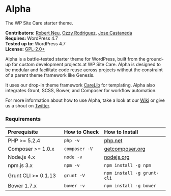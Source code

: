 # Alpha

The WP Site Care starter theme.

__Contributors:__ [Robert Neu](https://github.com/robneu), [Ozzy Rodriguez](https://github.com/ozzyrod), [Jose Castaneda](https://github.com/jocastaneda)  
__Requires:__ WordPress 4.7  
__Tested up to:__ WordPress 4.7  
__License:__ [GPL-2.0+](http://www.gnu.org/licenses/gpl-2.0.html)  

Alpha is a battle-tested starter theme for WordPress, built from the ground-up for custom development projects at WP Site Care. Alpha is designed to be modular and facilitate code reuse across projects without the constraint of a parent theme framework like Genesis.

It uses our drop-in theme framework [CareLib](https://github.com/wpsitecare/carelib) for templating. Alpha also integrates Grunt, SCSS, Bower, and Composer for workflow automation.

For more information about how to use Alpha, take a look at our [Wiki](https://github.com/wpsitecare/carelib/wiki) or give us a shout on [Twitter](https://twitter.com/wpsitecare).

### Requirements

<table width="100%">
	<thead>
		<tr>
			<th align="left" width="35%">Prerequisite</th>
			<th align="left" width="25%">How to Check</th>
			<th align="left" width="600">How to Install</th>
		</tr>
	</thead>
	<tbody>
		<tr>
			<td>PHP >= 5.2.4</td>
			<td><code>php -v</code></td>
			<td><a href="http://php.net/manual/en/install.php">php.net</a></td>
		</tr>
		<tr>
			<td>Composer >= 1.0.x</td>
			<td><code>composer -V</code></td>
			<td><a href="https://getcomposer.org/download/">getcomposer.org</a></td>
		</tr>
		<tr>
			<td>Node.js 4.x</td>
			<td><code>node -v</code></td>
			<td><a href="http://nodejs.org/">nodejs.org</a></td>
		</tr>
		<tr>
			<td>npm.js 3.x</td>
			<td><code>npm -v</code></td>
			<td><code>npm install -g npm</code></td>
		</tr>
		<tr>
			<td>Grunt CLI >= 0.1.13</td>
			<td><code>grunt -V</code></td>
			<td><code>npm install -g grunt-cli</td>
		</tr>
		<tr>
			<td>Bower 1.7.x</td>
			<td><code>bower -v</code></td>
			<td><code>npm install -g bower</code></td>
		</tr>
	</tbody>
</table>
